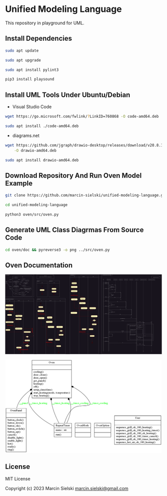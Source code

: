 # Unified Modeling Language

This repository in playground for UML.

## Install Dependencies

```bash
sudo apt update
```

```bash
sudo apt upgrade
```

```bash
sudo apt install pylint3
```

```bash
pip3 install playsound
```

## Install UML Tools Under Ubuntu/Debian

* Visual Studio Code

```bash
wget https://go.microsoft.com/fwlink/?LinkID=760868 -O code-amd64.deb

```

```bash
sudo apt install ./code-amd64.deb
```

* diagrams.net

```bash
wget https://github.com/jgraph/drawio-desktop/releases/download/v20.8.16/drawio-amd64-20.8.16.deb \
    -O drawio-amd64.deb
```

```bash
sudo apt install drawio-amd64.deb
```

## Download Repository And Run Oven Model Example

```bash
git clone https://github.com/marcin-sielski/unified-modeling-language.git
```

```bash
cd unified-modeling-language
```

```bash
python3 oven/src/oven.py
```

## Generate UML Class Diagrmas From Source Code

```bash
cd oven/doc && pyreverse3 -o png ../src/oven.py
```

## Oven Documentation

![Oven UML diagrams](https://github.com/marcin-sielski/unified-modeling-language/blob/main/oven/doc/oven.drawio.png)

![Oven UML class diagrams](https://github.com/marcin-sielski/unified-modeling-language/blob/main/oven/doc/classes.oven.png)

## License

MIT License

Copyright (c) 2023 Marcin Sielski <marcin.sielski@gmail.com>
